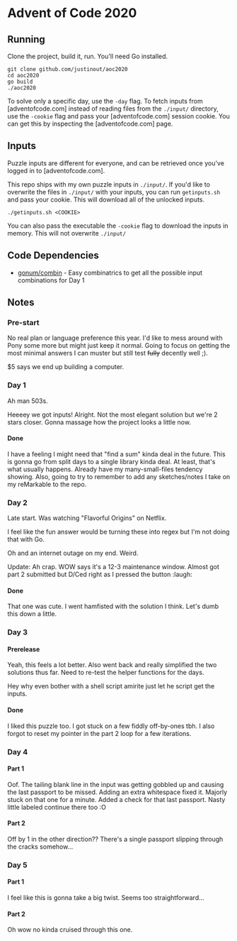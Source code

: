 # Advent of Code 2020

## Running

Clone the project, build it, run. You'll need Go installed.

```
git clone github.com/justinout/aoc2020
cd aoc2020
go build
./aoc2020
```

To solve only a specific day, use the `-day` flag. To fetch inputs from [adventofcode.com] instead of reading files from the `./input/` directory, use the `-cookie` flag and pass your [adventofcode.com] session cookie. You can get this by inspecting the [adventofcode.com] page. 

## Inputs 

Puzzle inputs are different for everyone, and can be retrieved once you've logged in to [adventofcode.com]. 

This repo ships with my own puzzle inputs in `./input/`. If you'd like to overwrite the files in `./input/` with your inputs, you can run `getinputs.sh` and pass your cookie. This will download all of the unlocked inputs.

```
./getinputs.sh <COOKIE>
```

You can also pass the executable the `-cookie` flag to download the inputs in memory. This will not overwrite `./input/`

## Code Dependencies 

- [gonum/combin](https://godoc.org/gonum.org/v1/gonum/stat/combin#Combinations) - Easy combinatrics to get all the possible input combinations for Day 1

## Notes

### Pre-start

No real plan or language preference this year. I'd like to mess around with Pony some more but 
might just keep it normal. Going to focus on getting the most minimal answers I can muster but still
test ~~fully~~ decently well ;). 

$5 says we end up building a computer. 


### Day 1

Ah man 503s.

Heeeey we got inputs! Alright. Not the most elegant solution but we're 2 stars closer. Gonna massage
how the project looks a little now. 

#### Done 

I have a feeling I might need that "find a sum" kinda deal in the future. This is gonna go from split days
to a single library kinda deal. At least, that's what usually happens. Already have my many-small-files tendency
showing. Also, going to try to remember to add any sketches/notes I take on my reMarkable to the repo. 

### Day 2

Late start. Was watching "Flavorful Origins" on Netflix. 

I feel like the fun answer would be turning these into regex but I'm not doing that with Go. 

Oh and an internet outage on my end. Weird. 

Update: Ah crap. WOW says it's a 12-3 maintenance window. Almost got part 2 submitted but D/Ced right as I pressed the button :laugh: 

#### Done

That one was cute. I went hamfisted with the solution I think. Let's dumb this down a little.

### Day 3

#### Prerelease

Yeah, this feels a lot better. Also went back and really simplified the two solutions thus far. Need to re-test the helper functions for the days.

Hey why even bother with a shell script amirite just let he script get the inputs.

#### Done

I liked this puzzle too. I got stuck on a few fiddly off-by-ones tbh. I also forgot to reset my pointer in the part 2 loop for a few iterations. 

### Day 4

#### Part 1

Oof. The tailing blank line in the input was getting gobbled up and causing the last passport to be missed. Adding an extra whitespace fixed it. Majorly stuck on that one for a minute. Added a check for that last passport. Nasty little labeled continue there too :O

#### Part 2 

Off by 1 in the other direction?? There's a single passport slipping through the cracks somehow... 

### Day 5

#### Part 1

I feel like this is gonna take a big twist. Seems too straightforward...

#### Part 2

Oh wow no kinda cruised through this one.